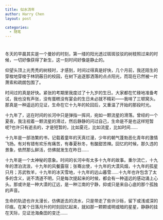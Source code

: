 ```yaml
---
title: 似水流年
author: Harry Chen
layout: post

categories:
  - 随笔
---
```

# 

冬天的早晨其实是一个曼妙的时刻，第一缕的阳光透过斑斑驳驳的树枝照过来的时候，一切好像获得了新生，这一刻时间好像是静止的。

仰望头顶上光秃秃的树枝时，才感到，时间过得真是好快，几个月前，我还陌生的穿梭地穿梭于林阴蔽日的校园，在树下追逐那洒落的点点阳光，而现在已然被一片萧索和疏朗包围了。

时间过的真是好快。紧张的考期里我度过了十九岁的生日。大家都在忙碌地准备考试，我也没有声张，没有蛋糕没有宴会的生日未必就不精彩——我啃了三顿窝头。那真是一种遥远的见证，生命在它十九年的轮回后，又重温了开始的那段时光。

十九年了，这在时间的长河中只是弹指一挥间，宛如一颗流星的滑落。曾经的一个夏夜，我注视着一颗流星的滑过，然后静静的问过自己，生命是不是也这样短暂呢?也许只有逝去的，才是短暂的，比如夏花，比如流星，比如时间……

十九年是一部浩繁的书，记载着童年的天真烂漫，少年的朝气蓬勃恶化青年的激情飞扬。有对有错有欢乐有痛苦，有春夏秋冬，有酸甜苦辣。回忆的时候，那久违的景象，依然那么鲜活，仿佛就发生在昨日……

十九年是一个太神秘的意象。时间的长河中有太多十九年的故事。重尔流亡，十九年的漂泊流浪，十九年的风餐露宿；张骞出使，十九年的大漠风烟，十九年的孤星只月；苏武牧羊，十九年的冰天雪地，十九年的远山暮雪……十九年也许包含了太多的含义，说不清道不明，只是每次提起来的时候，都会有一种遥远的感动涌上心头。那或许是一种大漠的辽远，是一种江南的宁静，抑或只是来自心底的那个孤独的声音。

生命的轨迹也许太漫长，仿佛逝去的流水，只是带走了些许沙砾，留下或浅或深的印痕。在某个日落月升的时刻回忆起来，就如那一颗颗或明或暗的星星，静静的挂在天际，见证沧海桑田的变迁……
